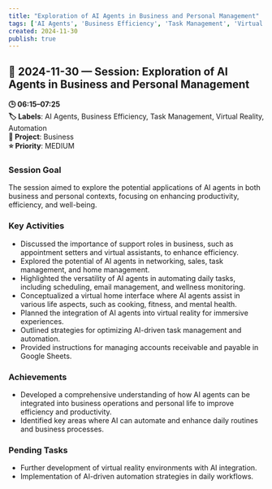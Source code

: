 ```yaml
---
title: "Exploration of AI Agents in Business and Personal Management"
tags: ['AI Agents', 'Business Efficiency', 'Task Management', 'Virtual Reality', 'Automation']
created: 2024-11-30
publish: true
---
```


## 📅 2024-11-30 — Session: Exploration of AI Agents in Business and Personal Management

**🕒 06:15–07:25**  
**🏷️ Labels**: AI Agents, Business Efficiency, Task Management, Virtual Reality, Automation  
**📂 Project**: Business  
**⭐ Priority**: MEDIUM  


### Session Goal
The session aimed to explore the potential applications of AI agents in both business and personal contexts, focusing on enhancing productivity, efficiency, and well-being.

### Key Activities
- Discussed the importance of support roles in business, such as appointment setters and virtual assistants, to enhance efficiency.
- Explored the potential of AI agents in networking, sales, task management, and home management.
- Highlighted the versatility of AI agents in automating daily tasks, including scheduling, email management, and wellness monitoring.
- Conceptualized a virtual home interface where AI agents assist in various life aspects, such as cooking, fitness, and mental health.
- Planned the integration of AI agents into virtual reality for immersive experiences.
- Outlined strategies for optimizing AI-driven task management and automation.
- Provided instructions for managing accounts receivable and payable in Google Sheets.

### Achievements
- Developed a comprehensive understanding of how AI agents can be integrated into business operations and personal life to improve efficiency and productivity.
- Identified key areas where AI can automate and enhance daily routines and business processes.

### Pending Tasks
- Further development of virtual reality environments with AI integration.
- Implementation of AI-driven automation strategies in daily workflows.
